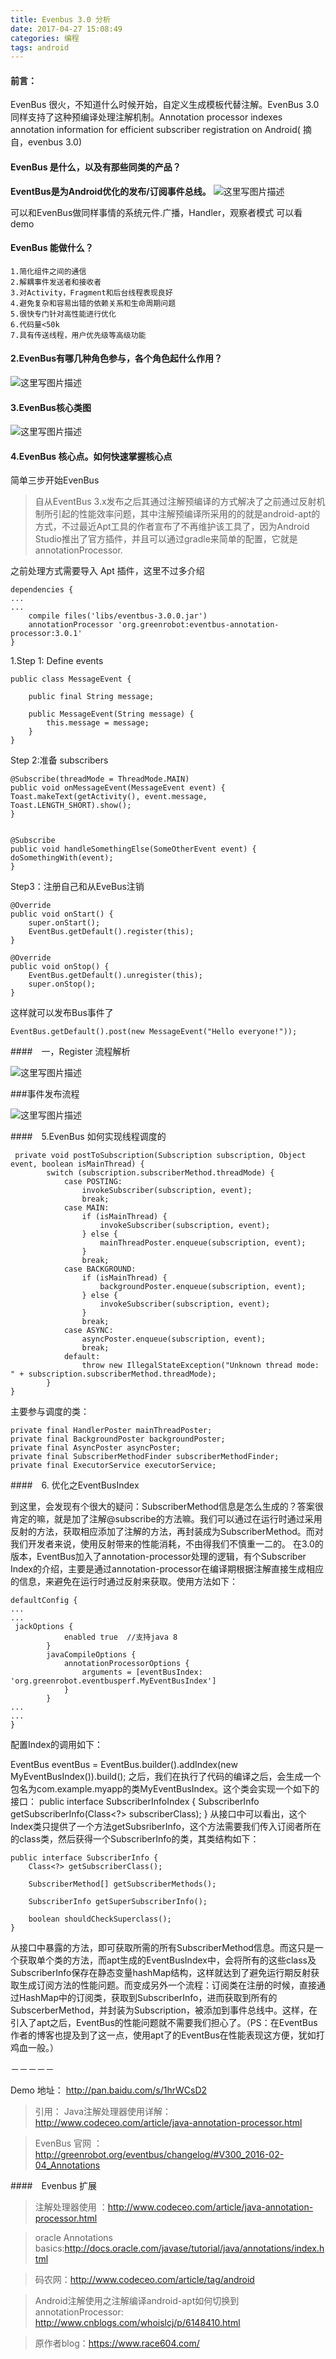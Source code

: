 ```yaml
---
title: Evenbus 3.0 分析
date: 2017-04-27 15:08:49
categories: 编程
tags: android
---
```


#### 前言：

 EvenBus 很火，不知道什么时候开始，自定义生成模板代替注解。EvenBus 3.0 同样支持了这种预编译处理注解机制。Annotation processor indexes annotation information for efficient subscriber registration on Android( 摘自，evenbus 3.0)


#### EvenBus 是什么，以及有那些同类的产品？

**EventBus是为Android优化的发布/订阅事件总线。**
![这里写图片描述](https://github.com/greenrobot/EventBus/raw/master/EventBus-Publish-Subscribe.png)

可以和EvenBus做同样事情的系统元件.广播，Handler，观察者模式
可以看demo


#### EvenBus 能做什么？

<!-- more -->

```
1.简化组件之间的通信
2.解耦事件发送者和接收者
3.对Activity，Fragment和后台线程表现良好
4.避免复杂和容易出错的依赖关系和生命周期问题
5.很快专门针对高性能进行优化
6.代码量<50k
7.具有传送线程，用户优先级等高级功能
```



#### 2.EvenBus有哪几种角色参与，各个角色起什么作用？

![这里写图片描述](http://img.blog.csdn.net/20170427145714863?watermark/2/text/aHR0cDovL2Jsb2cuY3Nkbi5uZXQvbzI3OTY0MjcwNw==/font/5a6L5L2T/fontsize/400/fill/I0JBQkFCMA==/dissolve/70/gravity/SouthEast)




#### 3.EvenBus核心类图
![这里写图片描述](http://img.blog.csdn.net/20170427145728020?watermark/2/text/aHR0cDovL2Jsb2cuY3Nkbi5uZXQvbzI3OTY0MjcwNw==/font/5a6L5L2T/fontsize/400/fill/I0JBQkFCMA==/dissolve/70/gravity/SouthEast)

#### 4.EvenBus 核心点。如何快速掌握核心点

 简单三步开始EvenBus

>自从EventBus 3.x发布之后其通过注解预编译的方式解决了之前通过反射机制所引起的性能效率问题，其中注解预编译所采用的的就是android-apt的方式，不过最近Apt工具的作者宣布了不再维护该工具了，因为Android Studio推出了官方插件，并且可以通过gradle来简单的配置，它就是annotationProcessor. 


之前处理方式需要导入 Apt 插件，这里不过多介绍

```
dependencies {
...
...
    compile files('libs/eventbus-3.0.0.jar')
    annotationProcessor 'org.greenrobot:eventbus-annotation-processor:3.0.1'
}
```


1.Step 1: Define events

```
public class MessageEvent {
 
    public final String message;
 
    public MessageEvent(String message) {
        this.message = message;
    }
}
```

Step 2:准备 subscribers




```
@Subscribe(threadMode = ThreadMode.MAIN)
public void onMessageEvent(MessageEvent event) {
Toast.makeText(getActivity(), event.message, Toast.LENGTH_SHORT).show();
}


@Subscribe
public void handleSomethingElse(SomeOtherEvent event) {
doSomethingWith(event);
}
```

Step3：注册自己和从EveBus注销

```
@Override
public void onStart() {
    super.onStart();
    EventBus.getDefault().register(this);
}
 
@Override
public void onStop() {
    EventBus.getDefault().unregister(this);
    super.onStop();
}
```

这样就可以发布Bus事件了

```
EventBus.getDefault().post(new MessageEvent("Hello everyone!"));
```




####　一，Register 流程解析

![这里写图片描述](http://img.blog.csdn.net/20170427145825426?watermark/2/text/aHR0cDovL2Jsb2cuY3Nkbi5uZXQvbzI3OTY0MjcwNw==/font/5a6L5L2T/fontsize/400/fill/I0JBQkFCMA==/dissolve/70/gravity/SouthEast)


###事件发布流程

![这里写图片描述](http://img.blog.csdn.net/20170427145854850?watermark/2/text/aHR0cDovL2Jsb2cuY3Nkbi5uZXQvbzI3OTY0MjcwNw==/font/5a6L5L2T/fontsize/400/fill/I0JBQkFCMA==/dissolve/70/gravity/SouthEast)


####　5.EvenBus 如何实现线程调度的


```
 private void postToSubscription(Subscription subscription, Object event, boolean isMainThread) {
        switch (subscription.subscriberMethod.threadMode) {
            case POSTING:
                invokeSubscriber(subscription, event);
                break;
            case MAIN:
                if (isMainThread) {
                    invokeSubscriber(subscription, event);
                } else {
                    mainThreadPoster.enqueue(subscription, event);
                }
                break;
            case BACKGROUND:
                if (isMainThread) {
                    backgroundPoster.enqueue(subscription, event);
                } else {
                    invokeSubscriber(subscription, event);
                }
                break;
            case ASYNC:
                asyncPoster.enqueue(subscription, event);
                break;
            default:
                throw new IllegalStateException("Unknown thread mode: " + subscription.subscriberMethod.threadMode);
        }
}
```


主要参与调度的类：

```
private final HandlerPoster mainThreadPoster;
private final BackgroundPoster backgroundPoster;
private final AsyncPoster asyncPoster;
private final SubscriberMethodFinder subscriberMethodFinder;
private final ExecutorService executorService;
```

####　6. 优化之EventBusIndex

到这里，会发现有个很大的疑问：SubscriberMethod信息是怎么生成的？答案很肯定的嘛，就是加了注解@subscribe的方法嘛。我们可以通过在运行时通过采用反射的方法，获取相应添加了注解的方法，再封装成为SubscriberMethod。而对我们开发者来说，使用反射带来的性能消耗，不由得我们不慎重一二的。 在3.0的版本，EventBus加入了annotation-processor处理的逻辑，有个Subscriber Index的介绍，主要是通过annotation-processor在编译期根据注解直接生成相应的信息，来避免在运行时通过反射来获取。使用方法如下：

```
defaultConfig {
...
...
 jackOptions {
            enabled true  //支持java 8
        }
        javaCompileOptions {
            annotationProcessorOptions {
                arguments = [eventBusIndex: 'org.greenrobot.eventbusperf.MyEventBusIndex']
            }
        }
...
...
}
```

配置Index的调用如下：

EventBus eventBus = EventBus.builder().addIndex(new MyEventBusIndex()).build();
之后，我们在执行了代码的编译之后，会生成一个包名为com.example.myapp的类MyEventBusIndex。这个类会实现一个如下的接口：
public interface SubscriberInfoIndex {
    SubscriberInfo getSubscriberInfo(Class<?> subscriberClass);
}
从接口中可以看出，这个Index类只提供了一个方法getSubsriberInfo，这个方法需要我们传入订阅者所在的class类，然后获得一个SubscriberInfo的类，其类结构如下：

```
public interface SubscriberInfo {
    Class<?> getSubscriberClass();

    SubscriberMethod[] getSubscriberMethods();

    SubscriberInfo getSuperSubscriberInfo();

    boolean shouldCheckSuperclass();
}
```

从接口中暴露的方法，即可获取所需的所有SubscriberMethod信息。而这只是一个获取单个类的方法，而apt生成的EventBusIndex中，会将所有的这些class及SubscriberInfo保存在静态变量hashMap结构，这样就达到了避免运行期反射获取生成订阅方法的性能问题。而变成另外一个流程：订阅类在注册的时候，直接通过HashMap中的订阅类，获取到SubscriberInfo，进而获取到所有的SubscerberMethod，并封装为Subscription，被添加到事件总线中。这样，在引入了apt之后，EventBus的性能问题就不需要我们担心了。（PS：在EventBus作者的博客也提及到了这一点，使用apt了的EventBus在性能表现这方便，犹如打鸡血一般。）



－－－－－

Demo 地址： http://pan.baidu.com/s/1hrWCsD2

>引用：
>Java注解处理器使用详解：http://www.codeceo.com/article/java-annotation-processor.html

>EvenBus 官网 ：http://greenrobot.org/eventbus/changelog/#V300_2016-02-04_Annotations

####　Evenbus 扩展


  >注解处理器使用 ：http://www.codeceo.com/article/java-annotation-processor.html

>  oracle Annotations basics:http://docs.oracle.com/javase/tutorial/java/annotations/index.html
  
  >码农网：http://www.codeceo.com/article/tag/android

  >   Android注解使用之注解编译android-apt如何切换到annotationProcessor: 
  >   http://www.cnblogs.com/whoislcj/p/6148410.html

   

  
   >原作者blog：https://www.race604.com/
